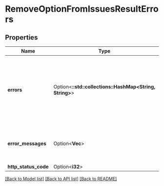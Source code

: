 # RemoveOptionFromIssuesResultErrors

## Properties

Name | Type | Description | Notes
------------ | ------------- | ------------- | -------------
**errors** | Option<**::std::collections::HashMap<String, String>**> | The list of errors by parameter returned by the operation. For example,\"projectKey\": \"Project keys must start with an uppercase letter, followed by one or more uppercase alphanumeric characters.\" | [optional]
**error_messages** | Option<**Vec<String>**> | The list of error messages produced by this operation. For example, \"input parameter 'key' must be provided\" | [optional]
**http_status_code** | Option<**i32**> |  | [optional]

[[Back to Model list]](../README.md#documentation-for-models) [[Back to API list]](../README.md#documentation-for-api-endpoints) [[Back to README]](../README.md)



